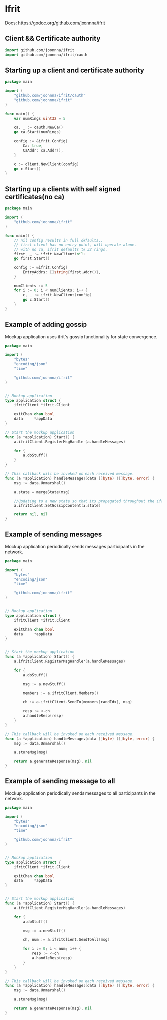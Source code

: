# Ifrit
Docs: https://godoc.org/github.com/joonnna/ifrit

## Client && Certificate authority
```go
import github.com/joonnna/ifrit
import github.com/joonnna/ifrit/cauth
```

## Starting up a client and certificate authority
```go
package main

import (
	"github.com/joonnna/ifrit/cauth"
	"github.com/joonnna/ifrit"
)

func main() {
    var numRings uint32 = 5

    ca, _ := cauth.NewCa()
    go ca.Start(numRings)

    config := &ifrit.Config{
        Ca: true,
        CaAddr: ca.Addr(),
    }

    c := client.NewClient(config)
    go c.Start()
}
```

## Starting up a clients with self signed certificates(no ca)
```go
package main

import (
	"github.com/joonnna/ifrit"
)

func main() {
    // nil config results in full defaults..
    // first client has no entry point, will operate alone.
    // with no ca, ifrit defaults to 32 rings.
    first, _ := ifrit.NewClient(nil)
    go first.Start()

    config := &ifrit.Config{
        EntryAddrs: []string{first.Addr()},
    }

    numClients := 5
    for i := 0; i < numClients; i++ {
        c, _ := ifrit.NewClient(config)
        go c.Start()
    }
}
```

## Example of adding gossip
Mockup application uses ifrit's gossip functionality for state convergence.
```go
package main

import (
    "bytes"
    "encoding/json"
    "time"

    "github.com/joonnna/ifrit"
)


// Mockup application
type application struct {
    ifritClient *ifrit.Client

    exitChan chan bool
    data     *appData
}

// Start the mockup application
func (a *application) Start() {
    a.ifritClient.RegisterMsgHandler(a.handleMessages)

    for {
        a.doStuff()
    }
}

// This callback will be invoked on each received message.
func (a *application) handleMessages(data []byte) ([]byte, error) {
    msg := data.Unmarshal()

    a.state = mergeState(msg)

    //Updating to a new state so that its propegated throughout the ifrit network
    a.ifritClient.SetGossipContent(a.state)

    return nil, nil
}
```


## Example of sending messages
Mockup application periodically sends messages participants in the network.
```go
package main

import (
    "bytes"
    "encoding/json"
    "time"

    "github.com/joonnna/ifrit"
)


// Mockup application
type application struct {
    ifritClient *ifrit.Client

    exitChan chan bool
    data     *appData
}


// Start the mockup application
func (a *application) Start() {
    a.ifritClient.RegisterMsgHandler(a.handleMessages)

    for {
        a.doStuff()

        msg := a.newStuff()

        members := a.ifritClient.Members()

        ch := a.ifritClient.SendTo(members[randIdx], msg)

        resp := <-ch
        a.handleResp(resp)
    }
}

// This callback will be invoked on each received message.
func (a *application) handleMessages(data []byte) ([]byte, error) {
    msg := data.Unmarshal()

    a.storeMsg(msg)

    return a.generateResponse(msg), nil
}
```





## Example of sending message to all
Mockup application periodically sends messages to all participants in the network.
```go
package main

import (
    "bytes"
    "encoding/json"
    "time"

    "github.com/joonnna/ifrit"
)


// Mockup application
type application struct {
    ifritClient *ifrit.Client

    exitChan chan bool
    data     *appData
}


// Start the mockup application
func (a *application) Start() {
    a.ifritClient.RegisterMsgHandler(a.handleMessages)

    for {
        a.doStuff()

        msg := a.newStuff()

        ch, num := a.ifritClient.SendToAll(msg)

        for i := 0; i < num; i++ {
            resp := <-ch
            a.handleResp(resp)
        }
    }
}

// This callback will be invoked on each received message.
func (a *application) handleMessages(data []byte) ([]byte, error) {
    msg := data.Unmarshal()

    a.storeMsg(msg)

    return a.generateResponse(msg), nil
}
```
